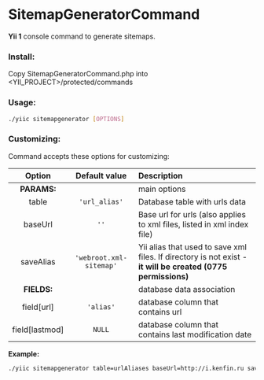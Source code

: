 # SitemapGeneratorCommand

**Yii 1** console command to generate sitemaps.

### Install:

Copy SitemapGeneratorCommand.php into <YII_PROJECT>/protected/commands

### Usage:

```bash
./yiic sitemapgenerator [OPTIONS]
```

### Customizing:

Command accepts these options for customizing:

Option | Default value | Description 
:---:|:---:|:---
**PARAMS:** |  | main options
| table | ``` 'url_alias' ``` | Database table with urls data |
| baseUrl | ``` '' ``` | Base url for urls (also applies to xml files, listed in xml index file) |
| saveAlias | ``` 'webroot.xml-sitemap' ``` | Yii alias that used to save xml files. If directory is not exist - **it will be created (0775 permissions)**
**FIELDS:** |  | database data association
field[url] | ``` 'alias' ``` | database column that contains url
field[lastmod] | ``` NULL ``` | database column that contains last modification date

**Example:**

```bash
./yiic sitemapgenerator table=urlAliases baseUrl=http://i.kenfin.ru saveAlias=webroot field[url]=urlAliases_alias
```